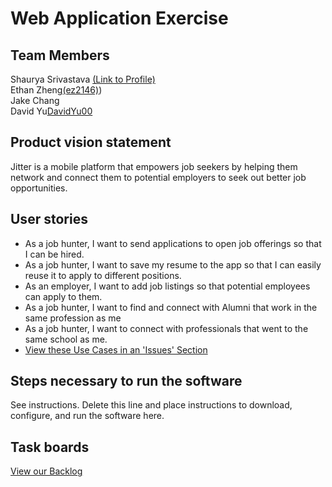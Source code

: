 # Web Application Exercise

## Team Members
Shaurya Srivastava [(Link to Profile)](https://github.com/shauryasr04)<br>
Ethan Zheng[(ez2146)](https://github.com/ez2146))<br>
Jake Chang <br>
David Yu[DavidYu00](https://github.com/DavidYu00) <br>

## Product vision statement

Jitter is a mobile platform that empowers job seekers by helping them network and connect them to potential employers to seek out better job opportunities.

## User stories 

* As a job hunter, I want to send applications to open job offerings so that I can be hired.
* As a job hunter, I want to save my resume to the app so that I can easily reuse it to apply to different positions.
* As an employer, I want to add job listings so that potential employees can apply to them.
* As a job hunter, I want to find and connect with Alumni that work in the same profession as me
* As a job hunter, I want to connect with professionals that went to the same school as me.
* [View these Use Cases in an 'Issues' Section](https://github.com/software-students-spring2025/2-web-app-toast/issues)

## Steps necessary to run the software

See instructions. Delete this line and place instructions to download, configure, and run the software here.

## Task boards

[View our Backlog](https://github.com/orgs/software-students-spring2025/projects/64)
